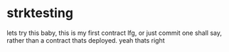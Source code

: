 # strktesting
lets try this baby, this is my first contract lfg, or just commit one shall say, rather than a contract thats deployed. yeah thats right

